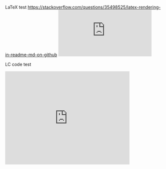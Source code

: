 LaTeX test
https://stackoverflow.com/questions/35498525/latex-rendering-in-readme-md-on-github
![equation](http://latex.codecogs.com/gif.latex?O_t%3D%5Ctext%20%7B%20Onset%20event%20at%20time%20bin%20%7D%20t)

LC code test
<iframe src="https://leetcode.com/playground/rWuvY2hN/shared" frameBorder="0" width="400" height="300">

<br><br>
[ ] test1  
[x] test2  
